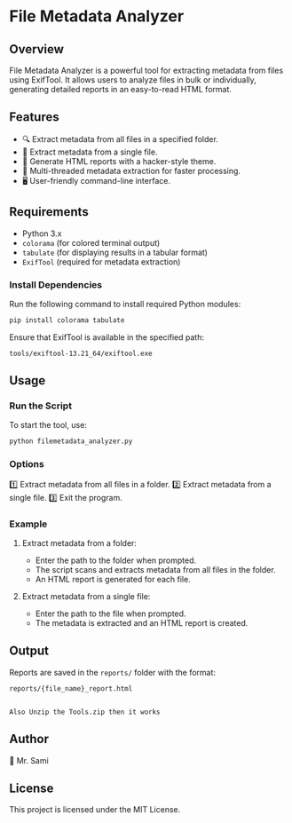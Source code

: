 # File Metadata Analyzer

## Overview
File Metadata Analyzer is a powerful tool for extracting metadata from files using ExifTool. It allows users to analyze files in bulk or individually, generating detailed reports in an easy-to-read HTML format.

## Features
- 🔍 Extract metadata from all files in a specified folder.
- 📂 Extract metadata from a single file.
- 📄 Generate HTML reports with a hacker-style theme.
- 🚀 Multi-threaded metadata extraction for faster processing.
- 🖥️ User-friendly command-line interface.

## Requirements
- Python 3.x
- `colorama` (for colored terminal output)
- `tabulate` (for displaying results in a tabular format)
- `ExifTool` (required for metadata extraction)

### Install Dependencies
Run the following command to install required Python modules:
```bash
pip install colorama tabulate
```

Ensure that ExifTool is available in the specified path:
```
tools/exiftool-13.21_64/exiftool.exe
```

## Usage
### Run the Script
To start the tool, use:
```bash
python filemetadata_analyzer.py
```

### Options
1️⃣ Extract metadata from all files in a folder.
2️⃣ Extract metadata from a single file.
3️⃣ Exit the program.

### Example
1. Extract metadata from a folder:
   - Enter the path to the folder when prompted.
   - The script scans and extracts metadata from all files in the folder.
   - An HTML report is generated for each file.

2. Extract metadata from a single file:
   - Enter the path to the file when prompted.
   - The metadata is extracted and an HTML report is created.

## Output
Reports are saved in the `reports/` folder with the format:
```
reports/{file_name}_report.html


Also Unzip the Tools.zip then it works
```

## Author
👤 Mr. Sami

## License
This project is licensed under the MIT License.

